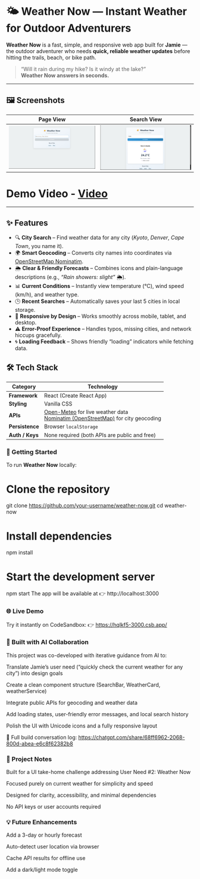 # 🌤️ Weather Now — Instant Weather for Outdoor Adventurers

**Weather Now** is a fast, simple, and responsive web app built for **Jamie** — the outdoor adventurer who needs **quick, reliable weather updates** before hitting the trails, beach, or bike path.  

> “Will it rain during my hike? Is it windy at the lake?”  
> **Weather Now answers in seconds.**

---

## 🖼️ Screenshots

|  Page View | Search View |
|--------------|--------------|
| ![Page Screenshot](./Page.png) | ![Search Screenshot](./Search.png) |

# Demo Video - [Video](https://drive.google.com/file/d/1tCi8pucinZEp-fUzvuZE_f5_y7iuFGyG/view?usp=drive_link)


---

## ✨ Features

- 🔍 **City Search** – Find weather data for any city (*Kyoto*, *Denver*, *Cape Town*, you name it).  
- 🌍 **Smart Geocoding** – Converts city names into coordinates via [OpenStreetMap Nominatim](https://nominatim.org/).  
- 🌦️ **Clear & Friendly Forecasts** – Combines icons and plain-language descriptions (e.g., *“Rain showers: slight”* 🌦️).  
- 📊 **Current Conditions** – Instantly view temperature (°C), wind speed (km/h), and weather type.  
- 🕒 **Recent Searches** – Automatically saves your last 5 cities in local storage.  
- 📱 **Responsive by Design** – Works smoothly across mobile, tablet, and desktop.  
- ⚠️ **Error-Proof Experience** – Handles typos, missing cities, and network hiccups gracefully.  
- 🌀 **Loading Feedback** – Shows friendly “loading” indicators while fetching data.  


## 🛠️ Tech Stack

| Category | Technology |
|-----------|-------------|
| **Framework** | React (Create React App) |
| **Styling** | Vanilla CSS |
| **APIs** | [Open-Meteo](https://open-meteo.com/) for live weather data <br> [Nominatim (OpenStreetMap)](https://nominatim.org/) for city geocoding |
| **Persistence** | Browser `localStorage` |
| **Auth / Keys** | None required (both APIs are public and free) |


### 🚀 Getting Started

To run **Weather Now** locally:

# Clone the repository
git clone https://github.com/your-username/weather-now.git
cd weather-now
# Install dependencies
npm install
# Start the development server
npm start
The app will be available at 👉 http://localhost:3000

### 🌐 Live Demo

Try it instantly on CodeSandbox:
👉 https://hqlkf5-3000.csb.app/

### 🤖 Built with AI Collaboration

This project was co-developed with iterative guidance from AI to:

Translate Jamie’s user need (“quickly check the current weather for any city”) into design goals

Create a clean component structure (SearchBar, WeatherCard, weatherService)

Integrate public APIs for geocoding and weather data

Add loading states, user-friendly error messages, and local search history

Polish the UI with Unicode icons and a fully responsive layout

🔗 Full build conversation log:
https://chatgpt.com/share/68ff6962-2068-800d-abea-e6c8f62382b8

### 📝 Project Notes

Built for a UI take-home challenge addressing User Need #2: Weather Now

Focused purely on current weather for simplicity and speed

Designed for clarity, accessibility, and minimal dependencies

No API keys or user accounts required

### 💡 Future Enhancements

Add a 3-day or hourly forecast

Auto-detect user location via browser

Cache API results for offline use

Add a dark/light mode toggle
